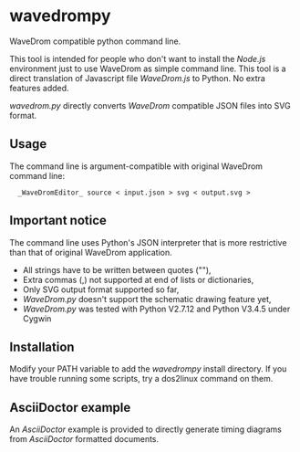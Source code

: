 # wavedrompy
WaveDrom compatible python command line.

This tool is intended for people who don't want to install the _Node.js_ environment just to use WaveDrom as simple command line.
This tool is a direct translation of Javascript file _WaveDrom.js_ to Python. No extra features added.

_wavedrom.py_ directly converts _WaveDrom_ compatible JSON files into SVG format.

## Usage
The command line is argument-compatible with original WaveDrom command line:

```
  _WaveDromEditor_ source < input.json > svg < output.svg >
```

## Important notice

The command line uses Python's JSON interpreter that is more restrictive than that of original WaveDrom application.

 * All strings have to be written between quotes (""),
 * Extra commas (,) not supported at end of lists or dictionaries,
 * Only SVG output format supported so far,
 * _WaveDrom.py_ doesn't support the schematic drawing feature yet,
 * _WaveDrom.py_ was tested with Python V2.7.12 and Python V3.4.5 under Cygwin

## Installation

Modify your PATH variable to add the _wavedrompy_ install directory.
If you have trouble running some scripts, try a dos2linux command on them.

## AsciiDoctor example
An _AsciiDoctor_ example is provided to directly generate timing diagrams from _AsciiDoctor_ formatted documents.

